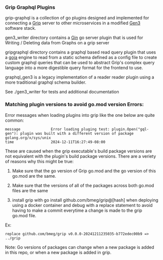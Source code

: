 ### Grip Graphql Plugins

grip-graphql is a collection of go plugins designed and implemented for connecting a [Grip](https://github.com/bmeg/grip) server to other microservices in a modified [Gen3](https://gen3.org/) software stack.

gen3_writer directory contains a [Gin](https://github.com/gin-gonic/gin) go server plugin that is used for Writing / Deleting data from Graphs on a grip server

gripgraphql directory contains a graphql based read query plugin that uses a [goja](https://github.com/dop251/goja) engine to read from a static schema defined as a config file to create custom graphql queries that can be used to abstract Grip's complex query language into a more digestible query format for the frontend to use.

graphql_gen3 is a legacy implementation of a reader reader plugin using a more traditional graphql schema builder.

See ./gen3_writer for tests and additional documentation

### Matching plugin versions to avoid go.mod version Errors:

Error messages when loading plugins into grip like the one below are quite common:

```
message              Error loading pluging test: plugin.Open("gql-gen"): plugin was built with a different version of package golang.org/x/sys/unix
time                 2024-12-11T16:27:49-08:00
```

These are caused when the grip executable's build package versions are not equivalent with the plugin's build package versions. There are a veriety of reasons why this might be true:

1. Make sure that the go version of Grip go.mod and the go version of this go.mod are the same.

2. Make sure that the versions of all of the packages across both go.mod files are the same

3. install grip with go install github.com/bmeg/grip@[hash] when deploying using a docker container and debug with a replace statement to avoid having to make a commit everytime a change is made to the grip go.mod file.

Ex:

```
replace github.com/bmeg/grip v0.0.0-20241211235035-b772edec00b9 => ../grip
```

Note: Go versions of packages can change when a new package is added in this repo, or when a new package is added in grip.
